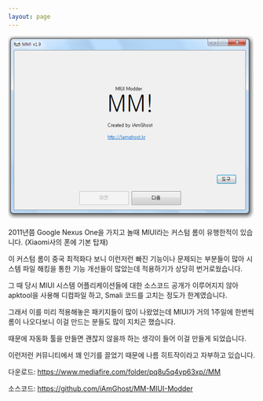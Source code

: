 ```yaml
---
layout: page
---
```


![image](./images/mm_miui_modder.png)


2011년쯤 Google Nexus One을 가지고 놀때 MIUI라는 커스텀 롬이 유행한적이 있습니다.
(Xiaomi사의 폰에 기본 탑재)

이 커스텀 롬이 중국 최적화다 보니 이런저런 빠진 기능이나 문제되는 부분들이 많아 시스템 파일 해킹을 통한 기능 개선들이 많았는데 적용하기가 상당히 번거로웠습니다.

그 때 당시 MIUI 시스템 어플리케이션들에 대한 소스코드 공개가 이루어지지 않아 apktool을 사용해 디컴파일 하고, Smali 코드를 고치는 정도가 한계였습니다.

그래서 이를 미리 적용해놓은 패키지들이 많이 나왔었는데 MIUI가 거의 1주일에 한번씩 롬이 나오다보니 이걸 만드는 분들도 많이 지치곤 했습니다.

때문에 자동화 툴을 만들면 괜찮지 않을까 하는 생각이 들어 이걸 만들게 되었습니다.

이런저런 커뮤니티에서 꽤 인기를 끌었기 때문에 나름 히트작이라고 자부하고 있습니다.

다운로드:
https://www.mediafire.com/folder/pq8u5q4yp63xp//MM

소스코드:
https://github.com/iAmGhost/MM-MIUI-Modder